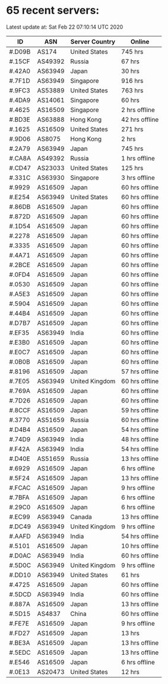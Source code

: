 # 65 recent servers:

Latest update at: Sat Feb 22 07:10:14 UTC 2020

| ID | ASN | Server Country | Online |
| -- | --- | -------------- | ------ |
| #.D09B | AS174 | United States | 745 hrs |
| #.15CF | AS49392 | Russia | 67 hrs |
| #.42A0 | AS63949 | Japan | 30 hrs |
| #.7F1D | AS63949 | Singapore | 916 hrs |
| #.9FC3 | AS53889 | United States | 763 hrs |
| #.4DA9 | AS14061 | Singapore | 60 hrs |
| #.4625 | AS16509 | Singapore | 2 hrs offline |
| #.BD3E | AS63888 | Hong Kong | 42 hrs offline |
| #.1625 | AS16509 | United States | 271 hrs |
| #.9D06 | AS8075 | Hong Kong | 2 hrs |
| #.2A79 | AS63949 | Japan | 745 hrs |
| #.CA8A | AS49392 | Russia | 1 hrs offline |
| #.CD47 | AS23033 | United States | 125 hrs |
| #.331C | AS63930 | Singapore | 3 hrs offline |
| #.9929 | AS16509 | Japan | 60 hrs offline |
| #.E254 | AS63949 | United States | 60 hrs offline |
| #.86DB | AS16509 | Japan | 60 hrs offline |
| #.872D | AS16509 | Japan | 60 hrs offline |
| #.1D54 | AS16509 | Japan | 60 hrs offline |
| #.2278 | AS16509 | Japan | 60 hrs offline |
| #.3335 | AS16509 | Japan | 60 hrs offline |
| #.4A71 | AS16509 | Japan | 60 hrs offline |
| #.2BCE | AS16509 | Japan | 60 hrs offline |
| #.0FD4 | AS16509 | Japan | 60 hrs offline |
| #.0530 | AS16509 | Japan | 60 hrs offline |
| #.A5E3 | AS16509 | Japan | 60 hrs offline |
| #.5904 | AS16509 | Japan | 60 hrs offline |
| #.44B4 | AS16509 | Japan | 60 hrs offline |
| #.D7B7 | AS16509 | Japan | 60 hrs offline |
| #.EF35 | AS63949 | India | 60 hrs offline |
| #.E3B0 | AS16509 | Japan | 60 hrs offline |
| #.E0C7 | AS16509 | Japan | 60 hrs offline |
| #.0B0B | AS16509 | Japan | 60 hrs offline |
| #.8196 | AS16509 | Japan | 57 hrs offline |
| #.7E05 | AS63949 | United Kingdom | 60 hrs offline |
| #.769A | AS16509 | Japan | 60 hrs offline |
| #.7D26 | AS16509 | Japan | 60 hrs offline |
| #.8CCF | AS16509 | Japan | 59 hrs offline |
| #.3770 | AS51659 | Russia | 60 hrs offline |
| #.D4B4 | AS16509 | Japan | 54 hrs offline |
| #.74D9 | AS63949 | India | 48 hrs offline |
| #.F42A | AS63949 | India | 54 hrs offline |
| #.D40E | AS51659 | Russia | 13 hrs offline |
| #.6929 | AS16509 | Japan | 6 hrs offline |
| #.5F24 | AS16509 | Japan | 13 hrs offline |
| #.FCAC | AS16509 | Japan | 9 hrs offline |
| #.7BFA | AS16509 | Japan | 6 hrs offline |
| #.29C0 | AS16509 | Japan | 6 hrs offline |
| #.EC99 | AS63949 | Canada | 13 hrs offline |
| #.DC49 | AS63949 | United Kingdom | 9 hrs offline |
| #.AAFD | AS63949 | India | 54 hrs offline |
| #.5101 | AS16509 | Japan | 10 hrs offline |
| #.D0AC | AS63949 | India | 60 hrs offline |
| #.5D0C | AS63949 | United Kingdom | 9 hrs offline |
| #.DD10 | AS63949 | United States | 61 hrs |
| #.4725 | AS16509 | Japan | 60 hrs offline |
| #.5DCD | AS63949 | India | 60 hrs offline |
| #.887A | AS16509 | Japan | 13 hrs offline |
| #.5D15 | AS4837 | China | 60 hrs offline |
| #.FE7E | AS16509 | Japan | 9 hrs offline |
| #.FD27 | AS16509 | Japan | 13 hrs |
| #.BE3A | AS16509 | Japan | 13 hrs offline |
| #.5EDC | AS16509 | Japan | 13 hrs offline |
| #.E546 | AS16509 | Japan | 6 hrs offline |
| #.0E13 | AS20473 | United States | 12 hrs |


